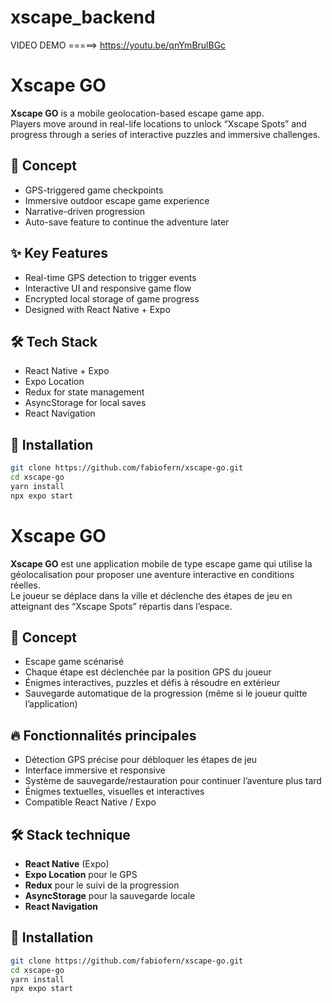 # xscape_backend


VIDEO DEMO =====> https://youtu.be/qnYmBrulBGc



# Xscape GO

**Xscape GO** is a mobile geolocation-based escape game app.  
Players move around in real-life locations to unlock “Xscape Spots” and progress through a series of interactive puzzles and immersive challenges.

## 🧠 Concept

- GPS-triggered game checkpoints
- Immersive outdoor escape game experience
- Narrative-driven progression
- Auto-save feature to continue the adventure later

## ✨ Key Features

- Real-time GPS detection to trigger events
- Interactive UI and responsive game flow
- Encrypted local storage of game progress
- Designed with React Native + Expo

## 🛠️ Tech Stack

- React Native + Expo
- Expo Location
- Redux for state management
- AsyncStorage for local saves
- React Navigation

## 🚀 Installation

```bash
git clone https://github.com/fabiofern/xscape-go.git
cd xscape-go
yarn install
npx expo start
```


# Xscape GO

**Xscape GO** est une application mobile de type escape game qui utilise la géolocalisation pour proposer une aventure interactive en conditions réelles.  
Le joueur se déplace dans la ville et déclenche des étapes de jeu en atteignant des “Xscape Spots” répartis dans l’espace.

## 🧩 Concept

- Escape game scénarisé
- Chaque étape est déclenchée par la position GPS du joueur
- Énigmes interactives, puzzles et défis à résoudre en extérieur
- Sauvegarde automatique de la progression (même si le joueur quitte l’application)

## 🔥 Fonctionnalités principales

- Détection GPS précise pour débloquer les étapes de jeu
- Interface immersive et responsive
- Système de sauvegarde/restauration pour continuer l’aventure plus tard
- Énigmes textuelles, visuelles et interactives
- Compatible React Native / Expo

## 🛠️ Stack technique

- **React Native** (Expo)
- **Expo Location** pour le GPS
- **Redux** pour le suivi de la progression
- **AsyncStorage** pour la sauvegarde locale
- **React Navigation**

## 🚀 Installation

```bash
git clone https://github.com/fabiofern/xscape-go.git
cd xscape-go
yarn install
npx expo start
